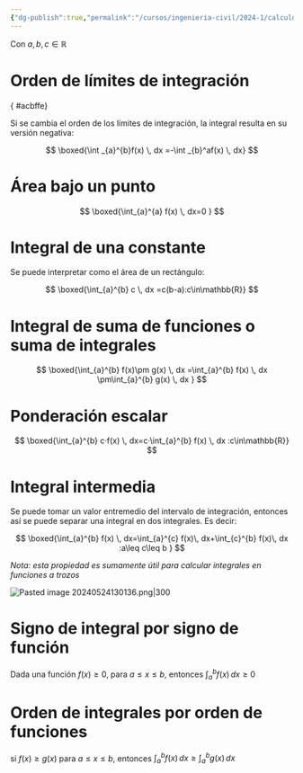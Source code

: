 ```yaml
---
{"dg-publish":true,"permalink":"/cursos/ingenieria-civil/2024-1/calculo-i/4-la-integral/propiedades-de-la-integral-definida/","tags":["I3MAT1610"]}
---
```



Con $a,b,c\in\mathbb{R}$

# Orden de límites de integración
{ #acbffe}


Si se cambia el orden de los límites de integración, la integral resulta en su versión negativa:

$$
\boxed{\int _{a}^{b}f(x) \, dx =-\int _{b}^af(x) \, dx} 
$$
# Área bajo un punto
$$
\boxed{\int_{a}^{a} f(x) \, dx=0 } 
$$
# Integral de una constante

Se puede interpretar como el área de un rectángulo:

$$
\boxed{\int_{a}^{b} c  \, dx =c(b-a):c\in\mathbb{R}} 
$$
# Integral de suma de funciones o suma de integrales
$$
\boxed{\int_{a}^{b} f(x)\pm g(x) \, dx =\int_{a}^{b} f(x) \, dx \pm\int_{a}^{b} g(x) \, dx } 
$$

# Ponderación escalar
$$
\boxed{\int_{a}^{b} c·f(x) \, dx=c·\int_{a}^{b} f(x) \, dx  :c\in\mathbb{R}} 
$$
# Integral intermedia

Se puede tomar un valor entremedio del intervalo de integración, entonces así se puede separar una integral en dos integrales. Es decir:

$$
\boxed{\int_{a}^{b} f(x) \, dx=\int_{a}^{c}  f(x)\, dx+\int_{c}^{b}  f(x)\, dx  :a\leq c\leq b } 
$$

_Nota: esta propiedad es sumamente útil para calcular integrales en funciones a trozos_

![Pasted image 20240524130136.png|300](/img/user/Cursos/Ingenier%C3%ADa%20Civil/2024-1/C%C3%A1lculo%20I/4%20La%20Integral/attachments/Pasted%20image%2020240524130136.png)

# Signo de integral por signo de función

Dada una función $f(x)\geq 0$, para $a\leq x \leq b$, entonces $\int_{a}^{b} f(x) \, dx\geq 0$

# Orden de integrales por orden de funciones

si $f(x)\geq g(x)$ para $a\leq x\leq b$, entonces $\int_{a}^{b} f(x) \, dx\geq \int_{a}^{b} g(x) \, dx$
